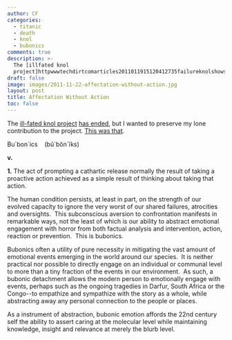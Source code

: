 ```yaml
---
author: CF
categories:
  - titanic
  - death
  - knol
  - bubonics
comments: true
description: >-
  The [illfated knol
  project]httpwwwtechdirtcomarticles2011011915120412735failureknolshowsagainthatbig...
draft: false
image: images/2011-11-22-affectation-without-action.jpg
layout: post
title: Affectation Without Action
toc: false
---
```

    
The [ill-fated knol project](http://www.techdirt.com/articles/20110119/15120412735/failure-knol-shows-again-that-big-company-with-all-money-doesnt-always-win.shtml) [has ended](http://googleblog.blogspot.com/2011/11/more-spring-cleaning-out-of-season.html?utm_source=feedburner&utm_medium=feed&utm_campaign=Feed%3A+blogspot%2FMKuf+%28Official+Google+Blog%29&utm_content=Google+Feedfetcher), but I wanted to preserve my lone contribution to the project. [This was that](http://knol.google.com/k/christopher-froehlich/bubonics/mh9lgdu4kskb/2).    
    
Bu\`bon´ics    (bũ\`bǒn´ĭks)    
    
**v.**    
    
**1.** The act of prompting a cathartic release normally the result of taking a proactive action achieved as a simple result of thinking about taking that action.    
    
The human condition persists, at least in part, on the strength of our evolved capacity to ignore the very worst of our shared failures, atrocities and oversights.  This subconscious aversion to confrontation manifests in remarkable ways, not the least of which is our ability to abstract emotional engagement with horror from both factual analysis and intervention, action, reaction or prevention.  This is bubonics.    
    
Bubonics often a utility of pure necessity in mitigating the vast amount of emotional events emerging in the world around our species.  It is neither practical nor possible to directly engage on an individual or communal level to more than a tiny fraction of the events in our environment.  As such, a bubonic detachment allows the modern person to emotionally engage with events, perhaps such as the ongoing tragedies in Darfur, South Africa or the Congo--to empathize and sympathize with the story as a whole, while abstracting away any personal connection to the people or places.    
    
As a instrument of abstraction, bubonic emotion affords the 22nd century self the ability to assert caring at the molecular level while maintaining knowledge, insight and relevance at merely the blurb level.    

